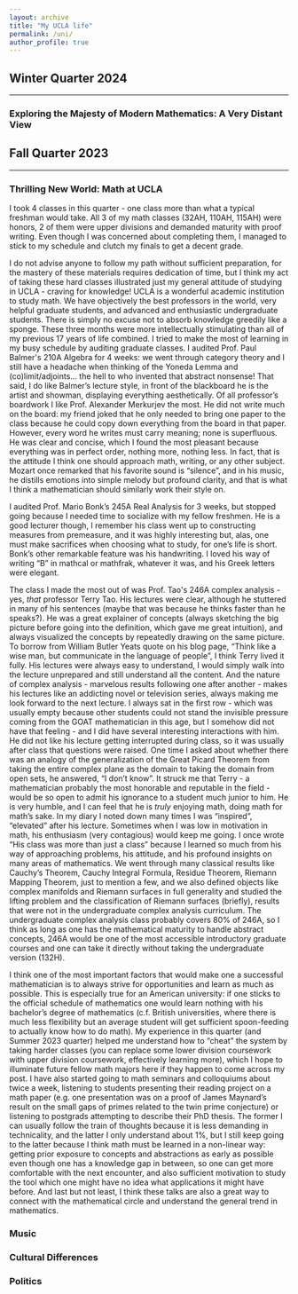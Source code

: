 ```yaml
---
layout: archive
title: "My UCLA life"
permalink: /uni/
author_profile: true
---
```


## Winter Quarter 2024
------
### Exploring the Majesty of Modern Mathematics: A Very Distant View


## Fall Quarter 2023 
------
### Thrilling New World: Math at UCLA 
I took 4 classes in this quarter - one class more than what a typical freshman would take. All 3 of my math classes (32AH, 110AH, 115AH) were honors, 2 of them were upper divisions and demanded maturity with proof writing. Even though I was concerned about completing them, I managed to stick to my schedule and clutch my finals to get a decent grade.

I do not advise anyone to follow my path without sufficient preparation, for the mastery of these materials requires dedication of time, but I think my act of taking these hard classes illustrated just my general attitude of studying in UCLA - craving for knowledge! UCLA is a wonderful academic institution to study math. We have objectively the best professors in the world, very helpful graduate students, and advanced and enthusiastic undergraduate students. There is simply no excuse not to absorb knowledge greedily like a sponge. These three months were more intellectually stimulating than all of my previous 17 years of life combined. I tried to make the most of learning in my busy schedule by auditing graduate classes. I audited Prof. Paul Balmer's 210A Algebra for 4 weeks: we went through category theory and I still have a headache when thinking of the Yoneda Lemma and (co)limit/adjoints... the hell to who invented that abstract nonsense! That said, I do like Balmer’s lecture style, in front of the blackboard he is the artist and showman, displaying everything aesthetically. Of all professor’s boardwork I like Prof. Alexander Merkurjev the most. He did not write much on the board: my friend joked that he only needed to bring one paper to the class because he could copy down everything from the board in that paper. However, every word he writes must carry meaning; none is superfluous. He was clear and concise, which I found the most pleasant because everything was in perfect order, nothing more, nothing less. In fact, that is the attitude I think one should approach math, writing, or any other subject. Mozart once remarked that his favorite sound is “silence”, and in his music, he distills emotions into simple melody but profound clarity, and that is what I think a mathematician should similarly work their style on.

I audited Prof. Mario Bonk’s 245A Real Analysis for 3 weeks, but stopped going because I needed time to socialize with my fellow freshmen. He is a good lecturer though, I remember his class went up to constructing measures from premeasure, and it was highly interesting but, alas, one must make sacrifices when choosing what to study, for one’s life is short. Bonk’s other remarkable feature was his handwriting. I loved his way of writing “B” in mathcal or mathfrak, whatever it was, and his Greek letters were elegant.

The class I made the most out of was Prof. Tao's 246A complex analysis - yes, *that* professor Terry Tao. His lectures were clear, although he stuttered in many of his sentences (maybe that was because he thinks faster than he speaks?). He was a great explainer of concepts (always sketching the big picture before going into the definition, which gave me great intuition), and always visualized the concepts by repeatedly drawing on the same picture. To borrow from William Butler Yeats quote on his blog page, “Think like a wise man, but communicate in the language of people”, I think Terry lived it fully. His lectures were always easy to understand, I would simply walk into the lecture unprepared and still understand all the content. And the nature of complex analysis - marvelous results following one after another - makes his lectures like an addicting novel or television series, always making me look forward to the next lecture.  I always sat in the first row - which was usually empty because other students could not stand the invisible pressure coming from the GOAT mathematician in this age, but I somehow did not have that feeling - and I did have several interesting interactions with him. He did not like his lecture getting interrupted during class, so it was usually after class that questions were raised. One time I asked about whether there was an analogy of the generalization of the Great Picard Theorem from taking the entire complex plane as the domain to taking the domain from open sets, he answered, “I don’t know”. It struck me that Terry - a mathematician probably the most honorable and reputable in the field - would be so open to admit his ignorance to a student much junior to him. He is very humble, and I can feel that he is *truly* enjoying math, doing math for math’s sake. In my diary I noted down many times I was “inspired”, “elevated” after his lecture. Sometimes when I was low in motivation in math, his enthusiasm (very contagious) would keep me going. I once wrote “His class was more than just a class” because I learned so much from his way of approaching problems, his attitude, and his profound insights on many areas of mathematics. We went through many classical results like Cauchy’s Theorem, Cauchy Integral Formula, Residue Theorem, Riemann Mapping Theorem, just to mention a few, and we also defined objects like complex manifolds and Riemann surfaces in full generality and studied the lifting problem and the classification of Riemann surfaces (briefly), results that were not in the undergraduate complex analysis curriculum. The undergraduate complex analysis class probably covers 80% of 246A, so I think as long as one has the mathematical maturity to handle abstract concepts, 246A would be one of the most accessible introductory graduate courses and one can take it directly without taking the undergraduate version (132H). 

I think one of the most important factors that would make one a successful mathematician is to always strive for opportunities and learn as much as possible. This is especially true for an American university: if one sticks to the official schedule of mathematics one would learn nothing with his bachelor’s degree of mathematics (c.f. British universities, where there is much less flexibility but an average student will get sufficient spoon-feeding to actually know how to do math). My experience in this quarter (and Summer 2023 quarter) helped me understand how to “cheat” the system by taking harder classes (you can replace some lower division coursework with upper division coursework, effectively learning more), which I hope to illuminate future fellow math majors here if they happen to come across my post. I have also started going to math seminars and colloquiums about twice a week, listening to students presenting their reading project on a math paper (e.g. one presentation was on a proof of James Maynard’s result on the small gaps of primes related to the twin prime conjecture) or listening to postgrads attempting to describe their PhD thesis. The former I can usually follow the train of thoughts because it is less demanding in technicality, and the latter I only understand about 1%, but I still keep going to the latter because I think math must be learned in a non-linear way: getting prior exposure to concepts and abstractions as early as possible even though one has a knowledge gap in between, so one can get more comfortable with the next encounter, and also sufficient motivation to study the tool which one might have no idea what applications it might have before. And last but not least, I think these talks are also a great way to connect with the mathematical circle and understand the general trend in mathematics. 

### Music
### Cultural Differences
### Politics
